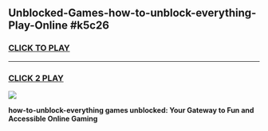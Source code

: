 
## Unblocked-Games-how-to-unblock-everything-Play-Online #k5c26
<h3>
<a href="https://news.freeplayer.one?title=how-to-unblock-everything&ref=3">CLICK TO PLAY</a></h3>
<hr>

<h3>
<a href="https://news.freeplayer.one?title=how-to-unblock-everything&ref=3">CLICK 2 PLAY</a>
  
</h3>

<a href="https://news.freeplayer.one?title=how-to-unblock-everything&ref=3"><img src="https://clearcache.store/games.png"></a>


**how-to-unblock-everything games unblocked: Your Gateway to Fun and Accessible Online Gaming**
